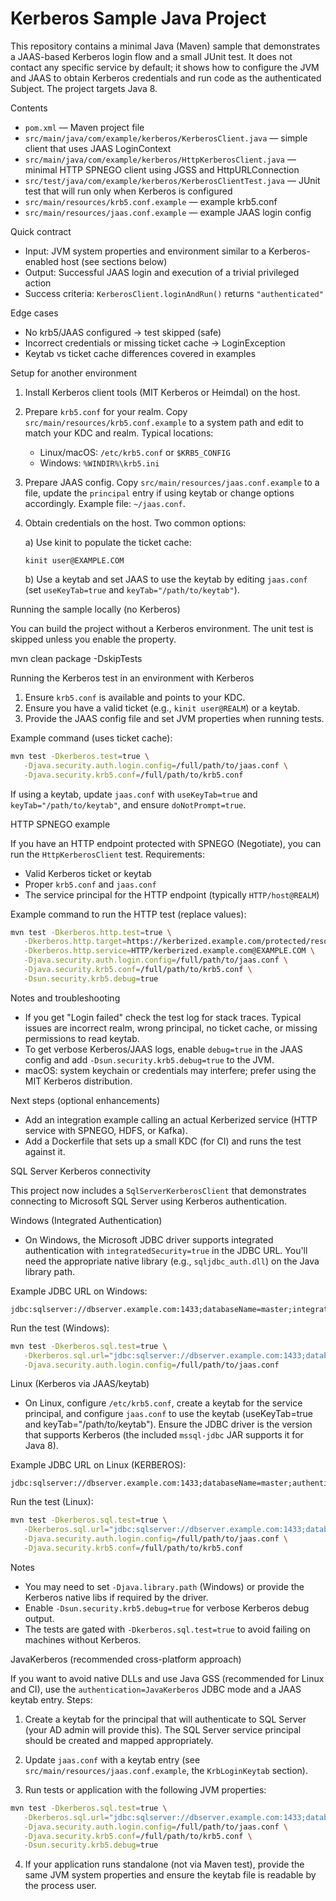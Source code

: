 # Kerberos Sample Java Project

This repository contains a minimal Java (Maven) sample that demonstrates a JAAS-based Kerberos login flow and a small JUnit test. It does not contact any specific service by default; it shows how to configure the JVM and JAAS to obtain Kerberos credentials and run code as the authenticated Subject. The project targets Java 8.

Contents

- `pom.xml` — Maven project file
- `src/main/java/com/example/kerberos/KerberosClient.java` — simple client that uses JAAS LoginContext
- `src/main/java/com/example/kerberos/HttpKerberosClient.java` — minimal HTTP SPNEGO client using JGSS and HttpURLConnection
- `src/test/java/com/example/kerberos/KerberosClientTest.java` — JUnit test that will run only when Kerberos is configured
- `src/main/resources/krb5.conf.example` — example krb5.conf
- `src/main/resources/jaas.conf.example` — example JAAS login config

Quick contract

- Input: JVM system properties and environment similar to a Kerberos-enabled host (see sections below)
- Output: Successful JAAS login and execution of a trivial privileged action
- Success criteria: `KerberosClient.loginAndRun()` returns `"authenticated"`

Edge cases

- No krb5/JAAS configured -> test skipped (safe)
- Incorrect credentials or missing ticket cache -> LoginException
- Keytab vs ticket cache differences covered in examples

Setup for another environment

1.  Install Kerberos client tools (MIT Kerberos or Heimdal) on the host.

2.  Prepare `krb5.conf` for your realm. Copy `src/main/resources/krb5.conf.example` to a system path and edit to match your KDC and realm. Typical locations:

    - Linux/macOS: `/etc/krb5.conf` or `$KRB5_CONFIG`
    - Windows: `%WINDIR%\krb5.ini`

3.  Prepare JAAS config. Copy `src/main/resources/jaas.conf.example` to a file, update the `principal` entry if using keytab or change options accordingly. Example file: `~/jaas.conf`.

4.  Obtain credentials on the host. Two common options:

    a) Use kinit to populate the ticket cache:

        kinit user@EXAMPLE.COM

    b) Use a keytab and set JAAS to use the keytab by editing `jaas.conf` (set `useKeyTab=true` and `keyTab="/path/to/keytab"`).

Running the sample locally (no Kerberos)

You can build the project without a Kerberos environment. The unit test is skipped unless you enable the property.

mvn clean package -DskipTests

Running the Kerberos test in an environment with Kerberos

1. Ensure `krb5.conf` is available and points to your KDC.
2. Ensure you have a valid ticket (e.g., `kinit user@REALM`) or a keytab.
3. Provide the JAAS config file and set JVM properties when running tests.

Example command (uses ticket cache):

```bash
mvn test -Dkerberos.test=true \
   -Djava.security.auth.login.config=/full/path/to/jaas.conf \
   -Djava.security.krb5.conf=/full/path/to/krb5.conf
```

If using a keytab, update `jaas.conf` with `useKeyTab=true` and `keyTab="/path/to/keytab"`, and ensure `doNotPrompt=true`.

HTTP SPNEGO example

If you have an HTTP endpoint protected with SPNEGO (Negotiate), you can run the `HttpKerberosClient` test. Requirements:

- Valid Kerberos ticket or keytab
- Proper `krb5.conf` and `jaas.conf`
- The service principal for the HTTP endpoint (typically `HTTP/host@REALM`)

Example command to run the HTTP test (replace values):

```bash
mvn test -Dkerberos.http.test=true \
   -Dkerberos.http.target=https://kerberized.example.com/protected/resource \
   -Dkerberos.http.service=HTTP/kerberized.example.com@EXAMPLE.COM \
   -Djava.security.auth.login.config=/full/path/to/jaas.conf \
   -Djava.security.krb5.conf=/full/path/to/krb5.conf \
   -Dsun.security.krb5.debug=true
```

Notes and troubleshooting

- If you get "Login failed" check the test log for stack traces. Typical issues are incorrect realm, wrong principal, no ticket cache, or missing permissions to read keytab.
- To get verbose Kerberos/JAAS logs, enable `debug=true` in the JAAS config and add `-Dsun.security.krb5.debug=true` to the JVM.
- macOS: system keychain or credentials may interfere; prefer using the MIT Kerberos distribution.

Next steps (optional enhancements)

- Add an integration example calling an actual Kerberized service (HTTP service with SPNEGO, HDFS, or Kafka).
- Add a Dockerfile that sets up a small KDC (for CI) and runs the test against it.

SQL Server Kerberos connectivity

This project now includes a `SqlServerKerberosClient` that demonstrates connecting to Microsoft SQL Server using Kerberos authentication.

Windows (Integrated Authentication)

- On Windows, the Microsoft JDBC driver supports integrated authentication with `integratedSecurity=true` in the JDBC URL. You'll need the appropriate native library (e.g., `sqljdbc_auth.dll`) on the Java library path.

Example JDBC URL on Windows:

```
jdbc:sqlserver://dbserver.example.com:1433;databaseName=master;integratedSecurity=true
```

Run the test (Windows):

```bash
mvn test -Dkerberos.sql.test=true \
   -Dkerberos.sql.url="jdbc:sqlserver://dbserver.example.com:1433;databaseName=master;integratedSecurity=true" \
   -Djava.security.auth.login.config=/full/path/to/jaas.conf
```

Linux (Kerberos via JAAS/keytab)

- On Linux, configure `/etc/krb5.conf`, create a keytab for the service principal, and configure `jaas.conf` to use the keytab (useKeyTab=true and keyTab="/path/to/keytab"). Ensure the JDBC driver is the version that supports Kerberos (the included `mssql-jdbc` JAR supports it for Java 8).

Example JDBC URL on Linux (KERBEROS):

```
jdbc:sqlserver://dbserver.example.com:1433;databaseName=master;authentication=JavaKerberos
```

Run the test (Linux):

```bash
mvn test -Dkerberos.sql.test=true \
   -Dkerberos.sql.url="jdbc:sqlserver://dbserver.example.com:1433;databaseName=master;authentication=JavaKerberos" \
   -Djava.security.auth.login.config=/full/path/to/jaas.conf \
   -Djava.security.krb5.conf=/full/path/to/krb5.conf
```

Notes

- You may need to set `-Djava.library.path` (Windows) or provide the Kerberos native libs if required by the driver.
- Enable `-Dsun.security.krb5.debug=true` for verbose Kerberos debug output.
- The tests are gated with `-Dkerberos.sql.test=true` to avoid failing on machines without Kerberos.

JavaKerberos (recommended cross-platform approach)

If you want to avoid native DLLs and use Java GSS (recommended for Linux and CI), use the `authentication=JavaKerberos` JDBC mode and a JAAS keytab entry. Steps:

1. Create a keytab for the principal that will authenticate to SQL Server (your AD admin will provide this). The SQL Server service principal should be created and mapped appropriately.

2. Update `jaas.conf` with a keytab entry (see `src/main/resources/jaas.conf.example`, the `KrbLoginKeytab` section).

3. Run tests or application with the following JVM properties:

```bash
mvn test -Dkerberos.sql.test=true \
   -Dkerberos.sql.url="jdbc:sqlserver://dbserver.example.com:1433;databaseName=master;authentication=JavaKerberos" \
   -Djava.security.auth.login.config=/full/path/to/jaas.conf \
   -Djava.security.krb5.conf=/full/path/to/krb5.conf \
   -Dsun.security.krb5.debug=true
```

4. If your application runs standalone (not via Maven test), provide the same JVM system properties and ensure the keytab file is readable by the process user.
